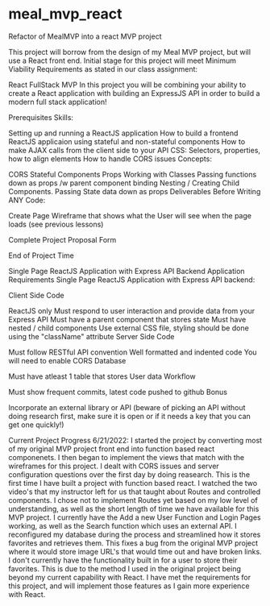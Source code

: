 # meal_mvp_react
Refactor of MealMVP into a react MVP project

This project will borrow from the design of my Meal MVP project, but will use a React front end. Initial stage for this project will meet Minimum Viability Requirements as stated in our class assignment:

React FullStack MVP
In this project you will be combining your ability to create a React application with building an ExpressJS API in order to build a modern full stack application!

Prerequisites
Skills:

Setting up and running a ReactJS application
How to build a frontend ReactJS applicaion using stateful and non-stateful components
How to make AJAX calls from the client side to your API
CSS: Selectors, properties, how to align elements
How to handle CORS issues
Concepts:

CORS
Stateful Components
Props
Working with Classes
Passing functions down as props /w parent component binding
Nesting / Creating Child Components.
Passing State data down as props
Deliverables
Before Writing ANY Code:

 Create Page Wireframe that shows what the User will see when the page loads (see previous lessons)

 Complete Project Proposal Form 

End of Project Time

Single Page ReactJS Application with Express API Backend
Application Requirements
Single Page ReactJS Application with Express API backend:

Client Side Code

ReactJS only
Must respond to user interaction and provide data from your Express API
Must have a parent component that stores state
Must have nested / child components
Use external CSS file, styling should be done using the "className" attribute
Server Side Code

Must follow RESTful API convention
Well formatted and indented code
You will need to enable CORS
Database

Must have atleast 1 table that stores User data
Workflow

Must show frequent commits, latest code pushed to github
Bonus

Incorporate an external library or API (beware of picking an API without doing research first, make sure it is open or if it needs a key that you can get one quickly!)

Current Project Progress 6/21/2022: I started the project by converting most of my original MVP project front end into function based react componenets. I then began to implement the views that match with the wireframes for this project. I dealt with CORS issues and server configuration questions over the first day by doing reasearch. This is the first time I have built a project with function based react. I watched the two video's that my instructor left for us that taught about Routes and controlled components. I chose not to implement Routes yet based on my low level of understanding, as well as the short length of time we have available for this MVP project. I currently have the Add a new User Function and Login Pages working, as well as the Search function which uses an external API. I reconfigured my database during the process and streamlined how it stores favorites and retrieves them. This fixes a bug from the original MVP project where it would store image URL's that would time out and have broken links. I don't currently have the functionality built in for a user to store their favorites. This is due to the method I used in the original project being beyond my current capability with React. I have met the requirements for this project, and will implement those features as I gain more experience with React.
